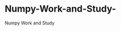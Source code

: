 # Numpy-Work-and-Study-
Numpy Work and Study 
                
                
              
                     
                  
              
                 
                  
                    
                    
